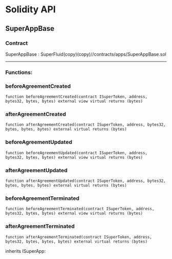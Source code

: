 # Solidity API

## SuperAppBase

### Contract
SuperAppBase : SuperFluid(copy)(copy)//contracts/apps/SuperAppBase.sol

 --- 
### Functions:
### beforeAgreementCreated

```solidity
function beforeAgreementCreated(contract ISuperToken, address, bytes32, bytes, bytes) external view virtual returns (bytes)
```

### afterAgreementCreated

```solidity
function afterAgreementCreated(contract ISuperToken, address, bytes32, bytes, bytes, bytes) external virtual returns (bytes)
```

### beforeAgreementUpdated

```solidity
function beforeAgreementUpdated(contract ISuperToken, address, bytes32, bytes, bytes) external view virtual returns (bytes)
```

### afterAgreementUpdated

```solidity
function afterAgreementUpdated(contract ISuperToken, address, bytes32, bytes, bytes, bytes) external virtual returns (bytes)
```

### beforeAgreementTerminated

```solidity
function beforeAgreementTerminated(contract ISuperToken, address, bytes32, bytes, bytes) external view virtual returns (bytes)
```

### afterAgreementTerminated

```solidity
function afterAgreementTerminated(contract ISuperToken, address, bytes32, bytes, bytes, bytes) external virtual returns (bytes)
```

inherits ISuperApp:

